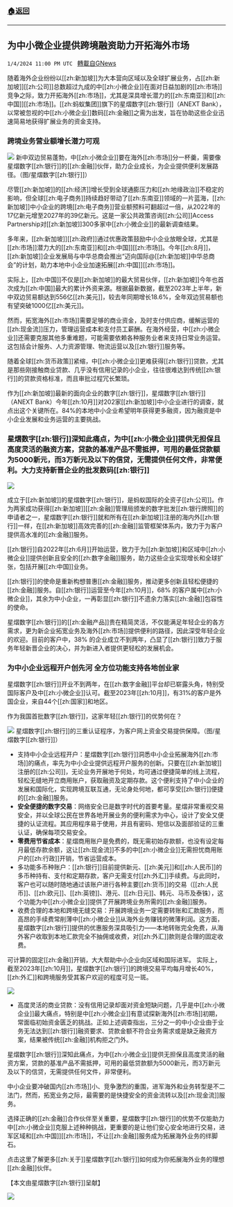 ###  [:house:返回](README.md)
---


## 为中小微企业提供跨境融资助力开拓海外市场
`1/4/2024 11:00 PM UTC ` [轉載自GNews](https://gnews.org/articles/2185233)

随着海外企业纷纷以[[zh:新加坡]]为大本营向区域以及全球扩展业务，占[[zh:新加坡]][[zh:公司]]总数超过九成的中[[zh:小微企业]]在面对日益加剧的[[zh:市场]]竞争之际，致力开拓海外[[zh:市场]]，尤其是深具增长潜力的[[zh:东南亚]]和[[zh:中国]][[zh:市场]]。[[zh:蚂蚁集团]]旗下的星熠数字[[zh:银行]]（ANEXT Bank），以常被忽视的中[[zh:小微企业]]数码[[zh:金融]]之需为出发，旨在协助这些企业迅速简易地获得扩展业务的资金支持。

### 跨境业务营业额增长潜力可观

![](https://static.zaobao.com/s3fs-public/styles/inline_medium/public/articles/2024/01/05/20240105FinanceAnext20Bank02.jpg?itok=E4QcgYdL "") 新中双边贸易蓬勃，中[[zh:小微企业]]要在海外[[zh:市场]]分一杯羹，需要像星熠数字[[zh:银行]]的[[zh:金融]]伙伴，助力企业成长，为企业提供便利发展路径。（图/星熠数字[[zh:银行]]）

尽管[[zh:新加坡]]的[[zh:经济]]增长受到全球通膨压力和[[zh:地缘政治]]不稳定的影响，但全球[[zh:电子商务]]持续趋好带动了[[zh:东南亚]]领域的一片蓝海，[[zh:新加坡]]中小企业的跨境[[zh:电子商务]]营业额预料可翻超过一倍，从2022年的17亿新元增至2027年的39亿新元。这是一家公共政策咨询[[zh:公司]]Access Partnership对[[zh:新加坡]]300多家中[[zh:小微企业]]的最新调查结果。

多年来，[[zh:新加坡]][[zh:政府]]通过优惠政策鼓励中小企业放眼全球，尤其是[[zh:市场]]潜力大的[[zh:东南亚]]和[[zh:中国]][[zh:市场]]。今年[[zh:8月]]，[[zh:新加坡]]企业发展局与中华总商会推出“迈向国际@[[zh:新加坡]]中华总商会”的计划，助力本地中小企业加速拓展[[zh:中国]][[zh:市场]]。

实际上，[[zh:中国]]不仅是[[zh:新加坡]]的最大贸易伙伴，[[zh:新加坡]]今年也首次成为[[zh:中国]]最大的累计外资来源。根据最新数据，截至2023年上半年，新中双边贸易额达到556亿[[zh:美元]]，较去年同期增长18.6%，全年双边贸易额也有望突破1000亿[[zh:美元]]。

然而，拓宽海外[[zh:市场]]需要足够的商业资金，及时支付供应商，缓解运营的[[zh:现金流]]压力，管理运营成本和支付员工薪酬。在海外经营，中[[zh:小微企业]]还需要克服其他多重难题，可能需要依赖各种服务业者来支持日常业务运营。这包括会计服务、人力资源管理、物流运营以及[[zh:银行]]服务等。

随着全球[[zh:货币政策]]紧缩，中[[zh:小微企业]]更难获得[[zh:银行]]贷款，尤其是那些刚接触商业贷款、几乎没有信用记录的小企业，往往很难达到传统[[zh:银行]]的贷款资格标准，而且审批过程冗长繁琐。

作为[[zh:新加坡]]最新的面向企业的数字[[zh:银行]]，星熠数字[[zh:银行]]（ANEXT Bank）今年[[zh:10月]]对202家[[zh:新加坡]]中小企业进行的调查，就点出这个关键所在。84%的本地中小企业希望明年获得更多融资，因为融资是中小企业发展和业务运营的主要挑战。

### 星熠数字[[zh:银行]]深知此痛点，为中[[zh:小微企业]]提供无担保且高度灵活的融资方案，贷款的基准产品不需抵押，可用的最低贷款额为5000新元，而3万新元及以下的信贷，无需提供任何文件，非常便利。大力支持新晋企业的批发数码[[zh:银行]]

![](https://static.zaobao.com/s3fs-public/styles/inline_medium/public/articles/2024/01/05/20240105FinanceAnext20Bank03.jpg?itok=DniZLArN "")

成立于[[zh:新加坡]]的星熠数字[[zh:银行]]，是蚂蚁国际的全资子[[zh:公司]]。作为两家成功获得[[zh:新加坡]][[zh:金融]]管理局颁发的数字批发[[zh:银行牌照]]的申请者之一，星熠数字[[zh:银行]]就和所有在[[zh:新加坡]]注册的海内外[[zh:银行]]一样，在[[zh:新加坡]]高效完善的[[zh:金融]]监管框架体系内，致力于为客户提供高水准的[[zh:金融]]服务。

[[zh:银行]]自2022年[[zh:6月]]开始运营，致力于为[[zh:新加坡]]和区域中[[zh:小微企业]]提供创新且安全的[[zh:数字金融]]服务，助力这些企业实现增长和全球扩张，包括开展[[zh:中国]]业务。

[[zh:银行]]的使命是重新构想普惠[[zh:金融]]服务，推动更多创新且轻松便捷的[[zh:金融]]服务。自[[zh:银行]]运营至今年[[zh:10月]]，68% 的客户属中[[zh:小微企业]]，其余为中小企业，一再彰显[[zh:银行]]不遗余力落实[[zh:金融]]包容性的使命。

星熠数字[[zh:银行]]的[[zh:金融产品]]贵在精简灵活，不仅能满足年轻企业的各方需求，更为新企业拓宽业务及海外[[zh:市场]]提供便利的路径，因此深受年轻企业的欢迎。目前的客户中，38% 的企业成立不到两年，凸显了[[zh:银行]]致力于服务年轻新晋企业的决心，并为新进入者提供更轻松的发展机会。

### 为中小企业远程开户创先河 全方位功能支持各地创业家

星熠数字[[zh:银行]]开业不到两年，在[[zh:数字金融]]平台却已崭露头角，特别受国际客户及中[[zh:小微企业]]认可。截至2023年[[zh:10月]]，有31%的客户是外国企业，来自44个[[zh:国家]]和地区。

作为我国首批数字[[zh:银行]]，这家年轻[[zh:银行]]的优势何在？

![](https://static.zaobao.com/s3fs-public/styles/inline_medium/public/articles/2024/01/05/20240105FinanceAnext20Bank05.png?itok=xCOL2RsM "") 星熠数字[[zh:银行]]的三重认证程序，为客户网上资金交易提供保障。（图/星熠数字[[zh:银行]]）
* 支持中小企业远程开户：星熠数字[[zh:银行]]洞悉中小企业拓展海外[[zh:市场]]的痛点，率先为中小企业提供远程开户服务的创新。只要在[[zh:新加坡]]注册的[[zh:公司]]，无论业务开展地于何处，均可通过便捷简单的线上流程，轻松无缝地开立商用账户，获取融资及定期存款。这个便利支持了中小企业的发展和国际化，实现跨境互联互通，无论身处何地，都可享受[[zh:银行]]便捷的[[zh:金融]]服务。
* **安全便捷的数字交易**：网络安全已是数字时代的首要考量。星熠非常重视交易安全，并以全球公民在世界各地开展业务的便利需求为中心，设计了安全又便捷的认证流程。其应用程序易于使用，并且有密码、短信以及面部验证的三重认证，确保每项交易安全。
* **零费用节省成本**：星熠商用账户是免费的，既无需初始存款额，也没有设定每月最低存款余额，这让[[zh:现金流]]不多的中[[zh:小微企业]]无需担忧商用账户的[[zh:行政]]开销，节省运营成本。
* 多功能多币种账户：[[zh:银行]]目前提供新元、[[zh:美元]]和[[zh:人民币]]的多币种持有、支付和定期存款，客户无需支付[[zh:外汇]]手续费。与此同时，客户也可以随时随地通过该账户进行各种主要[[zh:货币]]的交易（[[zh:人民币]]、[[zh:欧元]]、[[zh:英镑]]、港元、[[zh:日元]]、韩元、马币及泰铢），这个功能为中[[zh:小微企业]]提供了开展跨境业务所需的[[zh:金融]]服务。
* 收费合理的本地和跨境无缝交易：开展跨境业务一定需要转账和汇款服务，而高昂的手续费常削薄中[[zh:小微企业]]从海外业务赚钱的微薄利润。这方面，星熠数字[[zh:银行]]提供的优惠服务深具吸引力——本地转账完全免费，从海外客户收取到本地汇款完全不抽佣或收费，对[[zh:外汇]]款则是合理的固定收费。

可计算的固定[[zh:金融]]开销，大大帮助中小企业向区域和国际进军。 实际上，截至2023年[[zh:10月]]，星熠数字[[zh:银行]]的跨境交易平均每月增长40%，[[zh:外汇]]和跨境服务受其客户欢迎的程度可见一斑。

![](https://static.zaobao.com/s3fs-public/styles/inline_medium/public/articles/2024/01/05/20240105FinanceAnext20Bank06.jpg?itok=DjemnxbY "")
* 高度灵活的商业贷款：没有信用记录却面对资金短缺问题，几乎是中[[zh:小微企业]]最大痛点，特别是中[[zh:小微企业]]有意试探新海外[[zh:市场]]初期，常面临初始资金匮乏的挑战。正如上述调查指出，三分之一的中小企业由于业务无法达到[[zh:银行]]融资要求、贷款金额不符合业务需求或是缺乏融资方案，结果被传统[[zh:金融]]机构拒之门外。

星熠数字[[zh:银行]]深知此痛点，为中[[zh:小微企业]]提供无担保且高度灵活的融资方案，贷款的基准产品不需抵押，可用的最低贷款额为5000新元，而3万新元及以下的信贷，无需提供任何文件，非常便利。

中小企业要冲破国内[[zh:市场]]小、竞争激烈的重围，进军海外和业务转型是不二法门，然而，拓宽业务之际，最需要的是快捷安全的资金流转以及[[zh:现金流]]服务。

选择正确的[[zh:金融]]合作伙伴至关重要，星熠数字[[zh:银行]]的优势不仅能助力中[[zh:小微企业]]克服上述种种挑战，更重要的是让他们安心安全地进行交易，进军区域和[[zh:中国]][[zh:市场]]，不让[[zh:金融]]服务成为拓展海外业务的绊脚石。

点击这里了解更多[[zh:关于]]星熠数字[[zh:银行]]如何成为你拓展海外业务的理想[[zh:金融]]伙伴。

【本文由星熠数字[[zh:银行]]呈献】

![](https://static.zaobao.com/s3fs-public/styles/inline_small/public/articles/2024/01/05/20240105FinanceAnext20BankLogo.jpg?itok=u_wQp4Ha "")
